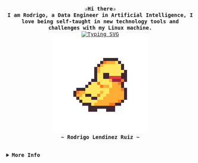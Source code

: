 <!-- Profile -->
<div align="justify">

<!-- Profile -->
  <p align="center">
    <samp>
      <b>
        ✰Hi there✰
      <br>      
        I am Rodrigo, a Data Engineer in Artificial Intelligence, I love being self-taught in new technology tools and challenges with my Linux machine.
      </b>
      <br>
        <a href="https://git.io/typing-svg"><img src="https://readme-typing-svg.demolab.com?font=Fira+Code&pause=1000&color=5DF7A6&width=435&lines=I+like+ducks++%F0%9F%A6%86+but+not+Windows%E2%9D%8C" alt="Typing SVG" /></a>
      <br>
      <img src="Images/Duck_walking.gif" alt="AI">
      <br>
      <b>
        ~ Rodrigo Lendinez Ruiz ~
      </b>
    </samp>
  </p>


<br>

<details>
<summary><samp><b>More Info</b></samp></summary>

<h2></h2><br>

<!-- Contact Me -->
<p align="center">
  <samp>  
    You can reach me at <a href="https://www.linkedin.com/in/rodrigolendinez/">LinkedIn</a>
  </samp>
</p>
